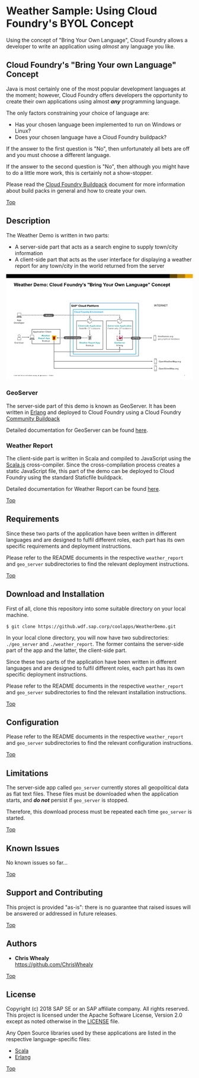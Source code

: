 # Weather Sample: Using Cloud Foundry's BYOL Concept

<!-- *********************************************************************** -->
<a name="contents"></a>

Using the concept of "Bring Your Own Language", Cloud Foundry allows a developer to write an application using *almost* any language you like.

<!-- *********************************************************************** -->
<a name="overview"></a>
## Cloud Foundry's "Bring Your own Language" Concept

Java is most certainly one of the most popular development languages at the moment; however, Cloud Foundry offers developers the opportunity to create their own applications using almost ***any*** programming language.

The only factors constraining your choice of language are:

* Has your chosen language been implemented to run on Windows or Linux?
* Does your chosen language have a Cloud Foundry buildpack?

If the answer to the first question is "No", then unfortunately all bets are off and you must choose a different language.

If the answer to the second question is "No", then although you might have to do a little more work, this is certainly not a show-stopper.

Please read the [Cloud Foundry Buildpack](./docs/cf_buildpacks.md) document for more information about build packs in general and how to create your own.

<a href="#contents">Top</a>

<!-- *********************************************************************** -->
<a name="description"></a>
## Description

The Weather Demo is written in two parts:

* A server-side part that acts as a search engine to supply town/city information
* A client-side part that acts as the user interface for displaying a weather report for any town/city in the world returned from the server

![Solution Diagram](./docs/Weather%20Demo%20Solution%20Diagram.png "Weather Demo Solution Diagram")

### GeoServer

The server-side part of this demo is known as GeoServer.  It has been written in [Erlang](http://www.erlang.org) and deployed to Cloud Foundry using a Cloud Foundry [Community Buildpack](https://github.com/ChrisWhealy/cf-buildpack-erlang)

Detailed documentation for GeoServer can be found [here](./geo_server/README.md).

### Weather Report

The client-side part is written in Scala and compiled to JavaScript using the [Scala.js](https://www.scala-js.org) cross-compiler.  Since the cross-compilation process creates a static JavaScript file, this part of the demo can be deployed to Cloud Foundry using the standard Staticfile buildpack.

Detailed documentation for Weather Report can be found [here](./weather_report/README.md).



<a href="#contents">Top</a>

<!-- *********************************************************************** -->
<a name="requirements"></a>
## Requirements

Since these two parts of the application have been written in different languages and are designed to fulfil different roles, each part has its own specific requirements and deployment instructions.

Please refer to the README documents in the respective `weather_report` and `geo_server` subdirectories to find the relevant deployment instructions.


<a href="#contents">Top</a>

<!-- *********************************************************************** -->
<a name="download"></a>
## Download and Installation

First of all, clone this repository into some suitable directory on your local machine.

    $ git clone https://github.wdf.sap.corp/coolapps/WeatherDemo.git

In your local clone directory, you will now have two subdirectories: `./geo_server` and `./weather_report`.  The former contains the server-side part of the app and the latter, the client-side part.

Since these two parts of the application have been written in different languages and are designed to fulfil different roles, each part has its own specific deployment instructions.  

Please refer to the README documents in the respective `weather_report` and `geo_server` subdirectories to find the relevant installation instructions.



<a href="#contents">Top</a>

<!-- *********************************************************************** -->
<a name="configuration"></a>
## Configuration

Please refer to the README documents in the respective `weather_report` and `geo_server` subdirectories to find the relevant configuration instructions.


<a href="#contents">Top</a>

<!-- *********************************************************************** -->
<a name="limitations"></a>
## Limitations

The server-side app called `geo_server` currently stores all geopolitical data as flat text files.  These files must be downloaded when the application starts, and ***do not*** persist if `geo_server` is stopped.

Therefore, this download process must be repeated each time `geo_server` is started.

<a href="#contents">Top</a>

<!-- *********************************************************************** -->
<a name="issues"></a>
## Known Issues

No known issues so far...


<a href="#contents">Top</a>

<!-- *********************************************************************** -->
<a name="support"></a>
<a name="contributing"></a>
## Support and Contributing

This project is provided "as-is": there is no guarantee that raised issues will be answered or addressed in future releases.


<a href="#contents">Top</a>

<!-- *********************************************************************** -->
<a name="authors"></a>
## Authors
+ **Chris Whealy**  
    <https://github.com/ChrisWhealy>


<a href="#contents">Top</a>

<!-- *********************************************************************** -->
<a name="license"></a>
## License

Copyright (c) 2018 SAP SE or an SAP affiliate company. All rights reserved.
This project is licensed under the Apache Software License, Version 2.0 except as noted otherwise in the [LICENSE](LICENSE) file.

Any Open Source libraries used by these applications are listed in the respective language-specific files:

+ [Scala](./CREDITS-SCALA)
+ [Erlang](./CREDITS-ERLANG)

<a href="#contents">Top</a>
